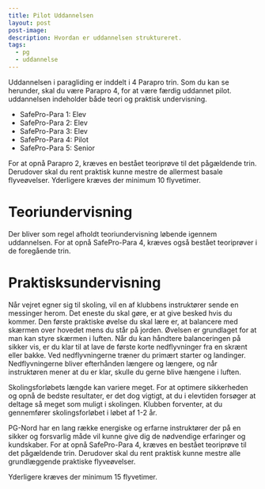```yaml
---
title: Pilot Uddannelsen
layout: post
post-image:
description: Hvordan er uddannelsen struktureret.
tags:
  - pg
  - uddannelse
---
```


Uddannelsen i paragliding er inddelt i 4 Parapro trin. Som du kan se herunder, skal du være Parapro 4, for at være færdig uddannet pilot. uddannelsen indeholder både teori og praktisk undervisning.

- SafePro-Para 1: Elev
- SafePro-Para 2: Elev
- SafePro-Para 3: Elev
- SafePro-Para 4: Pilot
- SafePro-Para 5: Senior

For at opnå Parapro 2, kræves en bestået teoriprøve til det pågældende trin. Derudover skal du rent praktisk kunne mestre de allermest basale flyveøvelser. Yderligere kræves der minimum 10 flyvetimer.

# Teoriundervisning

Der bliver som regel afholdt teoriundervisning løbende igennem uddannelsen.
For at opnå SafePro-Para 4, kræves også bestået teoriprøver i de foregående trin.

# Praktisksundervisning

Når vejret egner sig til skoling, vil en af klubbens instruktører sende en messinger herom. Det eneste du skal gøre, er at give besked hvis du kommer.
Den første praktiske øvelse du skal lære er, at balancere med skærmen over hovedet mens du står på jorden. Øvelsen er grundlaget for at man kan styre skærmen i luften. Når du kan håndtere balanceringen på sikker vis, er du klar til at lave de første korte nedflyvninger fra en skrænt eller bakke. Ved nedflyvningerne træner du primært starter og landinger. Nedflyvningerne bliver efterhånden længere og længere, og når instruktøren mener at du er klar, skulle du gerne blive hængene i luften. 

Skolingsforløbets længde kan variere meget. For at optimere sikkerheden og opnå de bedste resultater, er det dog vigtigt, at du i elevtiden forsøger at deltage så meget som muligt i skolingen. Klubben forventer, at du gennemfører skolingsforløbet i løbet af 1-2 år. 

PG-Nord har en lang række energiske og erfarne instruktører der på en sikker og forsvarlig måde vil kunne give dig de nødvendige erfaringer og kundskaber. For at opnå SafePro-Para 4, kræves en bestået teoriprøve til det pågældende trin. Derudover skal du rent praktisk kunne mestre alle grundlæggende praktiske flyveøvelser. 

Yderligere kræves der minimum 15 flyvetimer.